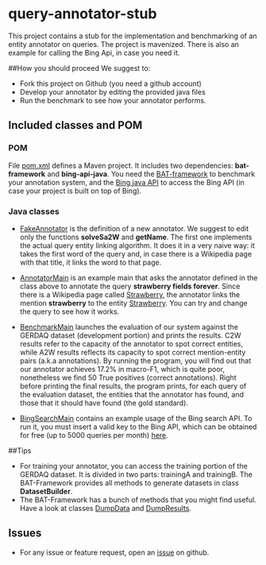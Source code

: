 # query-annotator-stub

This project contains a stub for the implementation and benchmarking of an entity annotator on queries. The project is mavenized. There is also an example for calling the Bing Api, in case you need it.

##How you should proceed
We suggest to:
- Fork this project on Github (you need a github account)
- Develop your annotator by editing the provided java files
- Run the benchmark to see how your annotator performs.

## Included classes and POM
### POM
File [pom.xml](pom.xml) defines a Maven project. It includes two dependencies: **bat-framework** and **bing-api-java**. You need the [BAT-framework](http://www.github.com/marcocor/bat-framework) to benchmark your annotation system, and the [Bing java API](http://www.github.com/marcocor/bing-api-java) to access the Bing API (in case your project is built on top of Bing).

### Java classes
- [FakeAnnotator](src/main/java/annotatorstub/annotator/FakeAnnotator.java) is the definition of a new annotator. We suggest to edit only the functions **solveSa2W** and **getName**. The first one implements the actual query entity linking algorithm. It does it in a very naive way: it takes the first word of the query and, in case there is a Wikipedia page with that title, it links the word to that page.

- [AnnotatorMain](src/main/java/annotatorstub/main/AnnotatorMain.java) is an example main that asks the annotator defined in the class above to annotate the query **strawberry fields forever**. Since there is a Wikipedia page called [Strawberry](http://en.wikipedia.org/wiki/Strawberry), the annotator links the mention **strawberry** to the entity [Strawberry](http://en.wikipedia.org/wiki/Strawberry). You can try and change the query to see how it works.

- [BenchmarkMain](src/main/java/annotatorstub/main/BenchmarkMain.java) launches the evaluation of our system against the GERDAQ dataset (development portion) and prints the results. C2W results refer to the capacity of the annotator to spot correct entities, while A2W results reflects its capacity to spot correct mention-entity pairs (a.k.a annotations). By running the program, you will find out that our annotator achieves 17.2% in macro-F1, which is quite poor, nonetheless we find 50 True positives (correct annotations). Right before printing the final results, the program prints, for each query of the evaluation dataset, the entities that the annotator has found, and those that it should have found (the gold standard).

- [BingSearchMain](src/main/java/annotatorstub/main/BingSearchMain.java) contains an example usage of the Bing search API. To run it, you must insert a valid key to the Bing API, which can be obtained for free (up to 5000 queries per month) [here](http://datamarket.azure.com/dataset/bing/search).

##Tips
- For training your annotator, you can access the training portion of the GERDAQ dataset. It is divided in two parts: trainingA and trainingB. The BAT-Framework provides all methods to generate datasets in class **DatasetBuilder**.
- The BAT-Framework has a bunch of methods that you might find useful. Have a look at classes [DumpData](https://github.com/marcocor/bat-framework/blob/master/src/main/java/it/unipi/di/acube/batframework/utils/DumpData.java) and [DumpResults](https://github.com/marcocor/bat-framework/blob/master/src/main/java/it/unipi/di/acube/batframework/utils/DumpResults.java).
 

## Issues
- For any issue or feature request, open an [issue](https://github.com/marcocor/query-annotator-stub/issues) on github.
